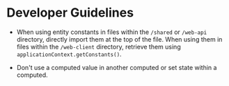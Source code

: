 # Developer Guidelines

* When using entity constants in files within the `/shared` or `/web-api` directory, directly import them at the top of the file. When using them in files within the `/web-client` directory, retrieve them using `applicationContext.getConstants()`. 

* Don't use a computed value in another computed or set state within a computed. 